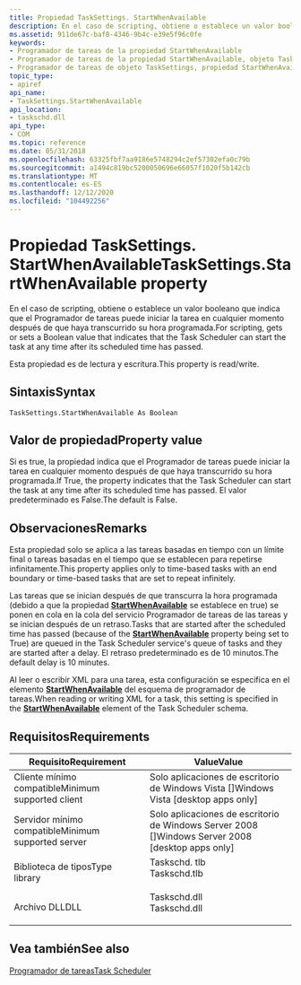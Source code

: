 ```yaml
---
title: Propiedad TaskSettings. StartWhenAvailable
description: En el caso de scripting, obtiene o establece un valor booleano que indica que el Programador de tareas puede iniciar la tarea en cualquier momento después de que haya transcurrido su hora programada.
ms.assetid: 911de67c-baf8-4346-9b4c-e39e5f96c0fe
keywords:
- Programador de tareas de la propiedad StartWhenAvailable
- Programador de tareas de la propiedad StartWhenAvailable, objeto TaskSettings
- Programador de tareas de objeto TaskSettings, propiedad StartWhenAvailable
topic_type:
- apiref
api_name:
- TaskSettings.StartWhenAvailable
api_location:
- taskschd.dll
api_type:
- COM
ms.topic: reference
ms.date: 05/31/2018
ms.openlocfilehash: 63325fbf7aa9186e5748294c2ef57302efa0c79b
ms.sourcegitcommit: a1494c819bc5200050696e66057f1020f5b142cb
ms.translationtype: MT
ms.contentlocale: es-ES
ms.lasthandoff: 12/12/2020
ms.locfileid: "104492256"
---
```

# <a name="tasksettingsstartwhenavailable-property"></a><span data-ttu-id="ecbf2-106">Propiedad TaskSettings. StartWhenAvailable</span><span class="sxs-lookup"><span data-stu-id="ecbf2-106">TaskSettings.StartWhenAvailable property</span></span>

<span data-ttu-id="ecbf2-107">En el caso de scripting, obtiene o establece un valor booleano que indica que el Programador de tareas puede iniciar la tarea en cualquier momento después de que haya transcurrido su hora programada.</span><span class="sxs-lookup"><span data-stu-id="ecbf2-107">For scripting, gets or sets a Boolean value that indicates that the Task Scheduler can start the task at any time after its scheduled time has passed.</span></span>

<span data-ttu-id="ecbf2-108">Esta propiedad es de lectura y escritura.</span><span class="sxs-lookup"><span data-stu-id="ecbf2-108">This property is read/write.</span></span>

## <a name="syntax"></a><span data-ttu-id="ecbf2-109">Sintaxis</span><span class="sxs-lookup"><span data-stu-id="ecbf2-109">Syntax</span></span>


```VB
TaskSettings.StartWhenAvailable As Boolean
```



## <a name="property-value"></a><span data-ttu-id="ecbf2-110">Valor de propiedad</span><span class="sxs-lookup"><span data-stu-id="ecbf2-110">Property value</span></span>

<span data-ttu-id="ecbf2-111">Si es true, la propiedad indica que el Programador de tareas puede iniciar la tarea en cualquier momento después de que haya transcurrido su hora programada.</span><span class="sxs-lookup"><span data-stu-id="ecbf2-111">If True, the property indicates that the Task Scheduler can start the task at any time after its scheduled time has passed.</span></span> <span data-ttu-id="ecbf2-112">El valor predeterminado es False.</span><span class="sxs-lookup"><span data-stu-id="ecbf2-112">The default is False.</span></span>

## <a name="remarks"></a><span data-ttu-id="ecbf2-113">Observaciones</span><span class="sxs-lookup"><span data-stu-id="ecbf2-113">Remarks</span></span>

<span data-ttu-id="ecbf2-114">Esta propiedad solo se aplica a las tareas basadas en tiempo con un límite final o tareas basadas en el tiempo que se establecen para repetirse infinitamente.</span><span class="sxs-lookup"><span data-stu-id="ecbf2-114">This property applies only to time-based tasks with an end boundary or time-based tasks that are set to repeat infinitely.</span></span>

<span data-ttu-id="ecbf2-115">Las tareas que se inician después de que transcurra la hora programada (debido a que la propiedad [**StartWhenAvailable**](/windows/desktop/api/taskschd/nf-taskschd-itasksettings-get_startwhenavailable) se establece en true) se ponen en cola en la cola del servicio Programador de tareas de las tareas y se inician después de un retraso.</span><span class="sxs-lookup"><span data-stu-id="ecbf2-115">Tasks that are started after the scheduled time has passed (because of the [**StartWhenAvailable**](/windows/desktop/api/taskschd/nf-taskschd-itasksettings-get_startwhenavailable) property being set to True) are queued in the Task Scheduler service's queue of tasks and they are started after a delay.</span></span> <span data-ttu-id="ecbf2-116">El retraso predeterminado es de 10 minutos.</span><span class="sxs-lookup"><span data-stu-id="ecbf2-116">The default delay is 10 minutes.</span></span>

<span data-ttu-id="ecbf2-117">Al leer o escribir XML para una tarea, esta configuración se especifica en el elemento [**StartWhenAvailable**](taskschedulerschema-startwhenavailable-settingstype-element.md) del esquema de programador de tareas.</span><span class="sxs-lookup"><span data-stu-id="ecbf2-117">When reading or writing XML for a task, this setting is specified in the [**StartWhenAvailable**](taskschedulerschema-startwhenavailable-settingstype-element.md) element of the Task Scheduler schema.</span></span>

## <a name="requirements"></a><span data-ttu-id="ecbf2-118">Requisitos</span><span class="sxs-lookup"><span data-stu-id="ecbf2-118">Requirements</span></span>



| <span data-ttu-id="ecbf2-119">Requisito</span><span class="sxs-lookup"><span data-stu-id="ecbf2-119">Requirement</span></span> | <span data-ttu-id="ecbf2-120">Value</span><span class="sxs-lookup"><span data-stu-id="ecbf2-120">Value</span></span> |
|-------------------------------------|-----------------------------------------------------------------------------------------|
| <span data-ttu-id="ecbf2-121">Cliente mínimo compatible</span><span class="sxs-lookup"><span data-stu-id="ecbf2-121">Minimum supported client</span></span><br/> | <span data-ttu-id="ecbf2-122">Solo aplicaciones de escritorio de Windows Vista \[\]</span><span class="sxs-lookup"><span data-stu-id="ecbf2-122">Windows Vista \[desktop apps only\]</span></span><br/>                                          |
| <span data-ttu-id="ecbf2-123">Servidor mínimo compatible</span><span class="sxs-lookup"><span data-stu-id="ecbf2-123">Minimum supported server</span></span><br/> | <span data-ttu-id="ecbf2-124">Solo aplicaciones de escritorio de Windows Server 2008 \[\]</span><span class="sxs-lookup"><span data-stu-id="ecbf2-124">Windows Server 2008 \[desktop apps only\]</span></span><br/>                                    |
| <span data-ttu-id="ecbf2-125">Biblioteca de tipos</span><span class="sxs-lookup"><span data-stu-id="ecbf2-125">Type library</span></span><br/>             | <dl> <span data-ttu-id="ecbf2-126"><dt>Taskschd. tlb</dt></span><span class="sxs-lookup"><span data-stu-id="ecbf2-126"><dt>Taskschd.tlb</dt></span></span> </dl> |
| <span data-ttu-id="ecbf2-127">Archivo DLL</span><span class="sxs-lookup"><span data-stu-id="ecbf2-127">DLL</span></span><br/>                      | <dl> <span data-ttu-id="ecbf2-128"><dt>Taskschd.dll</dt></span><span class="sxs-lookup"><span data-stu-id="ecbf2-128"><dt>Taskschd.dll</dt></span></span> </dl> |



## <a name="see-also"></a><span data-ttu-id="ecbf2-129">Vea también</span><span class="sxs-lookup"><span data-stu-id="ecbf2-129">See also</span></span>

<dl> <dt>

[<span data-ttu-id="ecbf2-130">Programador de tareas</span><span class="sxs-lookup"><span data-stu-id="ecbf2-130">Task Scheduler</span></span>](task-scheduler-start-page.md)
</dt> </dl>

 

 





